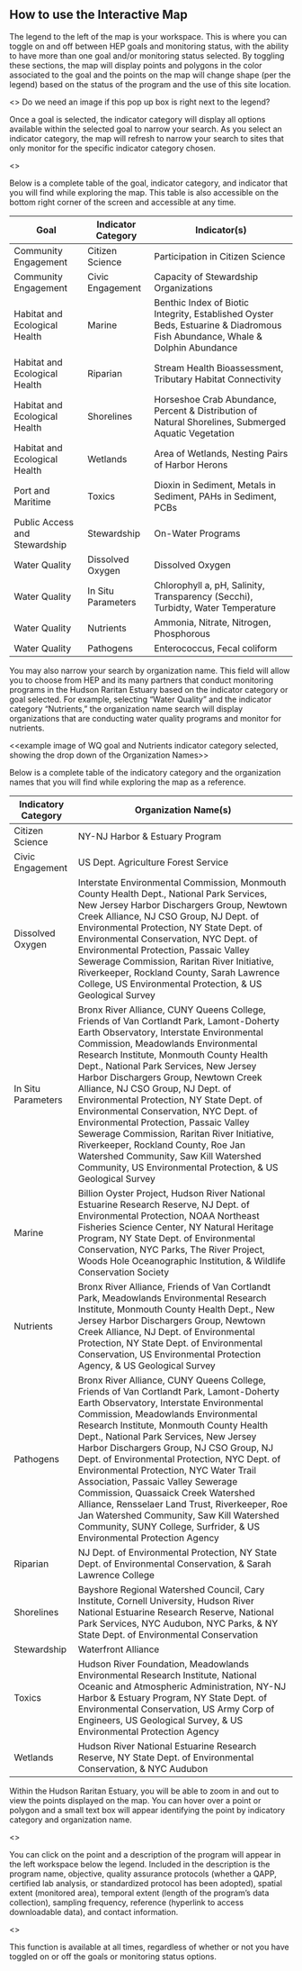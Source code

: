 ## How to use the Interactive Map

The legend to the left of the map is your workspace. This is where you can toggle on and off between HEP goals and monitoring status, with the ability to have more than one goal and/or monitoring status selected. By toggling these sections, the map will display points and polygons in the color associated to the goal and the points on the map will change shape (per the legend) based on the status of the program and the use of this site location.

<<image of workspace for the user >>  Do we need an image if this pop up box is right next to the legend?

Once a goal is selected, the indicator category will display all options available within the selected goal to narrow your search. As you select an indicator category, the map will refresh to narrow your search to sites that only monitor for the specific indicator category chosen. 

<<image highlighting the indicatory category and organization name drop boxes>>

Below is a complete table of the goal, indicator category, and indicator that you will find while exploring the map. This table is also accessible on the bottom right corner of the screen and accessible at any time.

| Goal | Indicator Category | Indicator(s) |
|-------------------------------|--------------------|------------------------------------------------------------------------------------------------------------------------------|
| Community Engagement | Citizen Science | Participation in Citizen Science |
| Community Engagement | Civic Engagement | Capacity of Stewardship Organizations |
| Habitat and Ecological Health | Marine | Benthic Index of Biotic Integrity, Established Oyster Beds, Estuarine & Diadromous Fish Abundance, Whale & Dolphin Abundance |
| Habitat and Ecological Health | Riparian | Stream Health Bioassessment, Tributary Habitat Connectivity |
| Habitat and Ecological Health | Shorelines | Horseshoe Crab Abundance, Percent & Distribution of Natural Shorelines, Submerged Aquatic Vegetation |
| Habitat and Ecological Health | Wetlands | Area of Wetlands, Nesting Pairs of Harbor Herons |
| Port and Maritime | Toxics | Dioxin in Sediment, Metals in Sediment, PAHs in Sediment, PCBs |
| Public Access and Stewardship | Stewardship | On-Water Programs |
| Water Quality | Dissolved Oxygen | Dissolved Oxygen |
| Water Quality | In Situ Parameters | Chlorophyll a, pH, Salinity, Transparency (Secchi), Turbidty, Water Temperature |
| Water Quality | Nutrients | Ammonia, Nitrate, Nitrogen, Phosphorous |
| Water Quality | Pathogens | Enterococcus, Fecal coliform |
You may also narrow your search by organization name. This field will allow you to choose from HEP and its many partners that conduct monitoring programs in the Hudson Raritan Estuary based on the indicator category or goal selected. For example, selecting “Water Quality” and the indicator category “Nutrients,” the organization name search will display organizations that are conducting water quality programs and monitor for nutrients. 

<<example image of WQ goal and Nutrients indicator category selected, showing the drop down of the Organization Names>>

Below is a complete table of the indicatory category and the organization names that you will find while exploring the map as a reference.

| Indicatory Category | Organization Name(s) |
|---------------------|-----------------------------------------------------------------------------------------------------------------------------------------------------------------------------------------------------------------------------------------------------------------------------------------------------------------------------------------------------------------------------------------------------------------------------------------------------------------------------------------------------------------------------------------------------------------------------------------------------------------------------------------------------------------------|
| Citizen Science | NY-NJ Harbor & Estuary Program |
| Civic Engagement | US Dept. Agriculture Forest Service |
| Dissolved Oxygen | Interstate Environmental Commission, Monmouth County Health Dept., National Park Services, New Jersey Harbor Dischargers Group, Newtown Creek Alliance, NJ CSO Group, NJ Dept. of Environmental Protection, NY State Dept. of Environmental Conservation, NYC Dept. of Environmental Protection, Passaic Valley Sewerage Commission, Raritan River Initiative, Riverkeeper, Rockland County, Sarah Lawrence College, US Environmental Protection, & US Geological Survey |
| In Situ Parameters | Bronx River Alliance, CUNY Queens College, Friends of Van Cortlandt Park, Lamont-Doherty Earth Observatory, Interstate Environmental Commission, Meadowlands Environmental Research Institute, Monmouth County Health Dept., National Park Services, New Jersey Harbor Dischargers Group, Newtown Creek Alliance, NJ CSO Group, NJ Dept. of Environmental Protection, NY State Dept. of Environmental Conservation, NYC Dept. of Environmental Protection, Passaic Valley Sewerage Commission, Raritan River Initiative, Riverkeeper, Rockland County, Roe Jan Watershed Community, Saw Kill Watershed Community, US Environmental Protection, & US Geological Survey |
| Marine | Billion Oyster Project, Hudson River National Estuarine Research Reserve, NJ Dept. of Environmental Protection, NOAA Northeast Fisheries Science Center, NY Natural Heritage Program, NY State Dept. of Environmental Conservation, NYC Parks, The River Project, Woods Hole Oceanographic Institution, & Wildlife Conservation Society |
| Nutrients | Bronx River Alliance, Friends of Van Cortlandt Park, Meadowlands Environmental Research Institute, Monmouth County Health Dept., New Jersey Harbor Dischargers Group, Newtown Creek Alliance, NJ Dept. of Environmental Protection, NY State Dept. of Environmental Conservation, US Environmental Protection Agency, & US Geological Survey |
| Pathogens | Bronx River Alliance, CUNY Queens College, Friends of Van Cortlandt Park, Lamont-Doherty Earth Observatory, Interstate Environmental Commission, Meadowlands Environmental Research Institute, Monmouth County Health Dept., National Park Services, New Jersey Harbor Dischargers Group, NJ CSO Group, NJ Dept. of Environmental Protection, NYC Dept. of Environmental Protection, NYC Water Trail Association, Passaic Valley Sewerage Commission, Quassaick Creek Watershed Alliance, Rensselaer Land Trust, Riverkeeper, Roe Jan Watershed Community, Saw Kill Watershed Community, SUNY College, Surfrider, & US Environmental Protection Agency |
| Riparian | NJ Dept. of Environmental Protection, NY State Dept. of Environmental Conservation, & Sarah Lawrence College |
| Shorelines | Bayshore Regional Watershed Council, Cary Institute, Cornell University, Hudson River National Estuarine Research Reserve, National Park Services, NYC Audubon, NYC Parks, & NY State Dept. of Environmental Conservation |
| Stewardship | Waterfront Alliance |
| Toxics | Hudson River Foundation, Meadowlands Environmental Research Institute, National Oceanic and Atmospheric Administration, NY-NJ Harbor & Estuary Program, NY State Dept. of Environmental Conservation, US Army Corp of Engineers,  US Geological Survey, & US Environmental Protection Agency |
| Wetlands | Hudson River National Estuarine Research Reserve, NY State Dept. of Environmental Conservation, & NYC Audubon |

Within the Hudson Raritan Estuary, you will be able to zoom in and out to view the points displayed on the map. You can hover over a point or polygon and a small text box will appear identifying the point by indicatory category and organization name.

<<image of hovering over point>>

You can click on the point and a description of the program will appear in the left workspace below the legend. Included in the description is the program name, objective, quality assurance protocols (whether a QAPP, certified lab analysis, or standardized protocol has been adopted), spatial extent (monitored area), temporal extent (length of the program’s data collection), sampling frequency, reference (hyperlink to access downloadable data), and contact information.  

<<image of a program popup>>

This function is available at all times, regardless of whether or not you have toggled on or off the goals or monitoring status options. 
